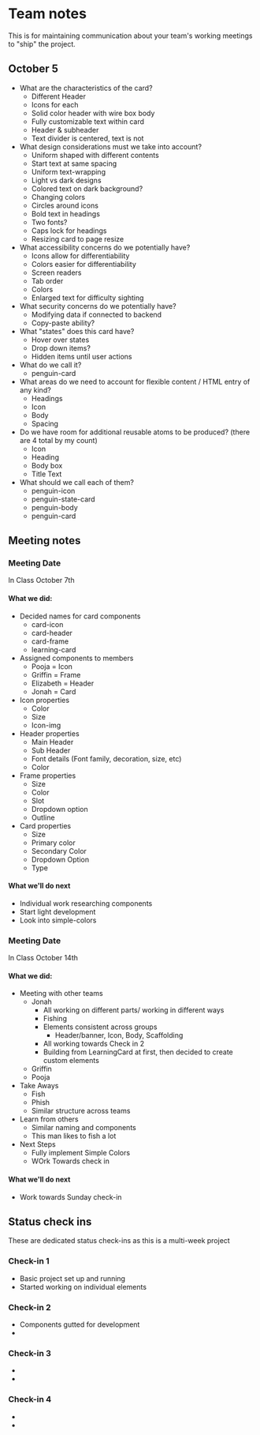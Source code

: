 # Team notes
This is for maintaining communication about your team's working meetings to "ship" the project.

## October 5
- What are the characteristics of the card?
  - Different Header
  - Icons for each
  - Solid color header with wire box body
  - Fully customizable text within card
  - Header & subheader
  - Text divider is centered, text is not
- What design considerations must we take into account?
  - Uniform shaped with different contents
  - Start text at same spacing
  - Uniform text-wrapping
  - Light vs dark designs
  - Colored text on dark background?
  - Changing colors
  - Circles around icons
  - Bold text in headings
  - Two fonts?
  - Caps lock for headings
  - Resizing card to page resize
- What accessibility concerns do we potentially have?
  - Icons allow for differentiability
  - Colors easier for differentiability
  - Screen readers
  - Tab order
  - Colors
  - Enlarged text for difficulty sighting
- What security concerns do we potentially have?
  - Modifying data if connected to backend
  - Copy-paste ability?
- What "states" does this card have?
  - Hover over states
  - Drop down items?
  - Hidden items until user actions
- What do we call it?
  - penguin-card
- What areas do we need to account for flexible content / HTML entry of any kind?
  - Headings
  - Icon
  - Body
  - Spacing
- Do we have room for additional reusable atoms to be produced? (there are 4 total by my count)
  - Icon
  - Heading
  - Body box
  - Title Text
- What should we call each of them?
  - penguin-icon
  - penguin-state-card
  - penguin-body
  - penguin-card


## Meeting notes
### Meeting Date
In Class October 7th
#### What we did:
 - Decided names for card components
   - card-icon
   - card-header
   - card-frame
   - learning-card
 - Assigned components to members
   - Pooja = Icon
   - Griffin = Frame
   - Elizabeth = Header
   - Jonah = Card
 - Icon properties
   - Color
   - Size
   - Icon-img
 - Header properties
   - Main Header
   - Sub Header
   - Font details (Font family, decoration, size, etc)
   - Color
 - Frame properties
   - Size
   - Color
   - Slot
   - Dropdown option
   - Outline
 - Card properties
   - Size
   - Primary color
   - Secondary Color
   - Dropdown Option
   - Type

#### What we'll do next
- Individual work researching components
- Start light development
- Look into simple-colors

### Meeting Date
In Class October 14th
#### What we did:
- Meeting with other teams
  - Jonah
    - All working on different parts/ working in different ways
    - Fishing
    - Elements consistent across groups
      - Header/banner, Icon, Body, Scaffolding
    - All working towards Check in 2
    - Building from LearningCard at first, then decided to create custom elements
  - Griffin
  - Pooja
- Take Aways
  - Fish
  - Phish
  - Similar structure across teams
- Learn from others
  - Similar naming and components
  - This man likes to fish a lot
- Next Steps
  - Fully implement Simple Colors
  - WOrk Towards check in

#### What we'll do next
- Work towards Sunday check-in

## Status check ins
These are dedicated status check-ins as this is a multi-week project
### Check-in 1
- Basic project set up and running
- Started working on individual elements
### Check-in 2
- Components gutted for development
-
### Check-in 3
-
-
### Check-in 4
-
-

